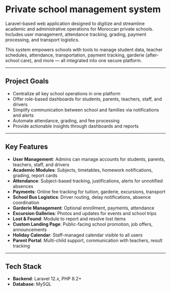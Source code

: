 # Private school management system
Laravel-based web application designed to digitize and streamline academic and administrative operations for Moroccan private schools. Includes user management, attendance tracking, grading, payment processing, and transport logistics.

This system empowers schools with tools to manage student data, teacher schedules, attendance, transportation, payment tracking, garderie (after-school care), and more — all integrated into one secure platform.

---

## Project Goals

- Centralize all key school operations in one platform
- Offer role-based dashboards for students, parents, teachers, staff, and drivers
- Simplify communication between school and families via notifications and alerts
- Automate attendance, grading, and fee processing
- Provide actionable insights through dashboards and reports

---

## Key Features

- **User Management**: Admins can manage accounts for students, parents, teachers, staff, and drivers
- **Academic Modules**: Subjects, timetables, homework notifications, grading, report cards
- **Attendance**: Subject-based tracking, justifications, alerts for unnotified absences
- **Payments**: Online fee tracking for tuition, garderie, excursions, transport
- **School Bus Logistics**: Driver routing, delay notifications, absence coordination
- **Garderie Management**: Optional enrollment, payments, attendance
- **Excursion Galleries**: Photos and updates for events and school trips
- **Lost & Found**: Module to report and resolve lost items
- **Custom Landing Page**: Public-facing school promotion, job offers, announcements
- **Holiday Calendar**: Staff-managed calendar visible to all users
- **Parent Portal**: Multi-child support, communication with teachers, result tracking

---

## Tech Stack

- **Backend**: Laravel 12.x, PHP 8.2+
- **Database**: MySQL
